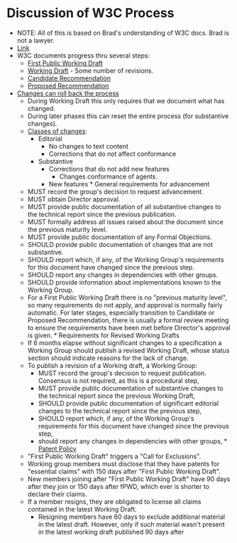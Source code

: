 # Discussion of W3C Process
   * NOTE: All of this is based on Brad's understanding of W3C docs.
     Brad is not a lawyer.
   * [Link](https://www.w3.org/2017/Process-20170301/)
   * W3C documents progress thru several steps:
      * [First Public Working Draft](https://www.w3.org/2017/Process-20170301/#first-wd)
      * [Working Draft](https://www.w3.org/2017/Process-20170301/#revised-wd) - Some number of revisions.
      * [Candidate Recommendation](https://www.w3.org/2017/Process-20170301/#last-call)
      * [Proposed Recommendation](https://www.w3.org/2017/Process-20170301/#rec-pr)
   * [Changes can roll back the process](https://www.w3.org/2017/Process-20170301/#rec-modify)
      * During Working Draft this only requires that we document what
        has changed.
      * During later phases this can reset the entire process
        (for substantive changes).
      * [Classes of changes](https://www.w3.org/2017/Process-20170301/#substantive-change):
         * Editorial
            * No changes to text content
            * Corrections that do not affect conformance
         * Substantive
            * Corrections that do not add new features
               * Changes conformance of agents.
            * New features
    * General requirements for advancement
       * MUST record the group's decision to request advancement.
       * MUST obtain Director approval.
       * MUST provide public documentation of all substantive changes to the technical report since the previous publication.
       * MUST formally address all issues raised about the document since the previous maturity level.
       * MUST provide public documentation of any Formal Objections.
       * SHOULD provide public documentation of changes that are not substantive.
       * SHOULD report which, if any, of the Working Group's requirements for this document have changed since the previous step.
       * SHOULD report any changes in dependencies with other groups.
       * SHOULD provide information about implementations known to the Working Group.
       * For a First Public Working Draft there is no "previous maturity level", so many requirements do not apply, and approval is normally fairly automatic. For later stages, especially transition to Candidate or Proposed Recommendation, there is usually a formal review meeting to ensure the requirements have been met before Director's approval is given.
    * Requirements for Revised Working Drafts
       * If 6 months elapse without significant changes to a specification
         a Working Group should publish a revised Working Draft,
         whose status section should indicate reasons for the lack
         of change.
       * To publish a revision of a Working draft, a Working Group:
          * MUST record the group's decision to request publication. Consensus is not required, as this is a procedural step,
          * MUST provide public documentation of substantive changes to the technical report since the previous Working Draft,
          * SHOULD provide public documentation of significant editorial changes to the technical report since the previous step,
          * SHOULD report which, if any, of the Working Group's requirements for this document have changed since the previous step,
          * should report any changes in dependencies with other groups,
    * [Patent Policy](https://www.w3.org/Consortium/Patent-Policy-20170801/#sec-Exclusion)
       * "First Public Working Draft" triggers a "Call for Exclusions".
       * Working group members must disclose that they have
         patents for "essential claims" with 150 days
         after "First Public Working Draft".
       * New members joining after "First Public Working Draft" have
         90 days after they join or 150 days after fPWD, which ever is
         shorter to declare their claims.
       * If a member resigns, they are obligated to license all claims
         contained in the latest Working Draft.
          * Resigning members have 60 days to exclude additional material
            in the latest draft. However, only if such material wasn't
            present in the latest working draft published 90 days after
